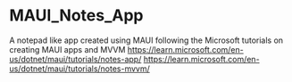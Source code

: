# MAUI_Notes_App
A notepad like app created using MAUI following the Microsoft tutorials on creating MAUI apps and MVVM
https://learn.microsoft.com/en-us/dotnet/maui/tutorials/notes-app/
https://learn.microsoft.com/en-us/dotnet/maui/tutorials/notes-mvvm/
